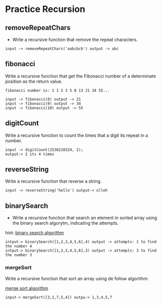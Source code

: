 

# Practice Recursion

## removeRepeatChars

- Write a recursive function that remove the repeat characters.

```
input -> removeRepeatChars('aabcbcb') output -> abc
```

## fibonacci

Write a recursive function that get the Fibonacci number of a determinate position as the return value.

```
fibonacci number is: 1 1 2 3 5 8 13 21 34 55...

input -> fibonacci(8) output -> 21
input -> fibonacci(9) output -> 34
input -> fibonacci(10) output -> 55
``` 

## digitCount

Write a recursive function to count the times that a digit its repeat in a number.

```
input -> digitCount(2536228324, 2);
output-> 2 its 4 times
```


## reverseString

Write a recursive function that reverse a string.

```
input -> reverseString('hello') output-> olleh
```


## binarySearch

- Write a recursive function that search an element in sorted array using the binary search algorytm, indicating the attempts.

hint: [binary search algorithm](https://en.wikipedia.org/wiki/Binary_search_algorithm)

```
intput-> binarySearch([1,2,3,4,5,6],4) output -> attempts: 1 to find the number 4
intput-> binarySearch([1,2,3,4,5,6],3) output -> attempts: 3 to find the number 3
```

### mergeSort

Write a recursive function that sort an array using de follow algorithm:

[merge sort algorithm](https://en.wikipedia.org/wiki/Merge_sort)

```
input-> mergeSort([3,1,7,5,4]) outpu-> 1,3,4,5,7